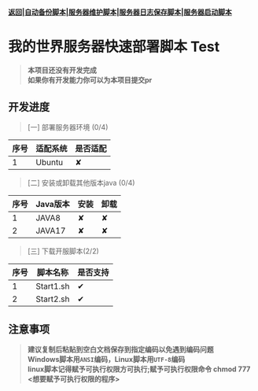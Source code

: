 #### [返回](../README.md)|[自动备份脚本](../AutoBackup/README.md)|[服务器维护脚本](README)|[服务器日志保存脚本](../save_log/README.md)|[服务器启动脚本](../server_script/README.md)
# 我的世界服务器快速部署脚本 Test  
> **本项目还没有开发完成**  
> **如果你有开发能力你可以为本项目提交pr**  
## 开发进度  
> [一] 部署服务器环境 (0/4)

|序号|适配系统|是否适配|
|-|-|-|
| 1 | Ubuntu | ✘ |

> [二] 安装或卸载其他版本java (0/4)

|序号| Java版本 | 安装 | 卸载 |
|-|-|-|-|
| 1 | JAVA8 | ✘ | ✘ |
| 2 | JAVA17 | ✘ | ✘ |

> [三] 下载开服脚本(2/2)

|序号|脚本名称|是否支持|
|-|-|-|
| 1 | Start1.sh | ✔ |
| 2 | Start2.sh | ✔ |

## 注意事项
> **建议复制后粘贴到空白文档保存到指定编码以免遇到编码问题**  
> **Windows脚本用`ANSI`编码，Linux脚本用`UTF-8`编码**  
> **linux脚本记得赋予可执行权限方可执行;赋予可执行权限命令 chmod 777 <想要赋予可执行权限的程序>**  